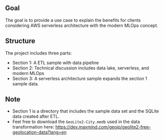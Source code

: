 ## Goal 
The goal is to provide a use case to explain the benefits for clients considering AWS serverless architecture with the modern MLOps concept.

## Structure
The project includes three parts:
* Section 1: A ETL sample with data pipeline
* Section 2: Technical discussion includes data lake, serverless, and modern MLOps
* Section 3: A serverless architecture sample expands the section 1 sample data.

## Note
* Section 1 is a directory that includes the sample data set and the SQLite data created after ETL. 
* Feel free to download the `GeoLite2-City.mmdb` used in the data transformation here:
https://dev.maxmind.com/geoip/geolite2-free-geolocation-data?lang=en
